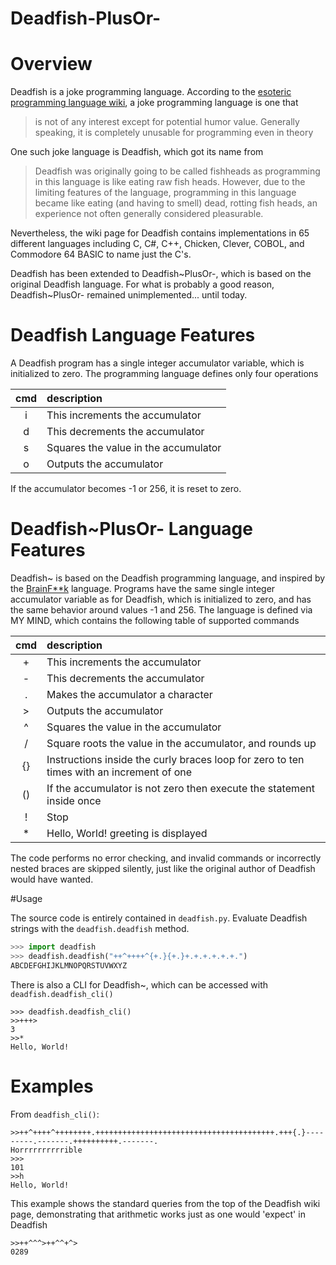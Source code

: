 Deadfish-PlusOr-
==============================

# Overview

Deadfish is a joke programming language.  According to the [esoteric programming language wiki](http://www.esolangs.org), a joke programming language is one that

>is not of any interest except for potential humor value. Generally speaking, it is completely unusable for programming even in theory

One such joke language is Deadfish, which got its name from

>Deadfish was originally going to be called fishheads as programming in this language is like eating raw fish heads. However, due to the limiting features of the language, programming in this language became like eating (and having to smell) dead, rotting fish heads, an experience not often generally considered pleasurable.

Nevertheless, the wiki page for Deadfish contains implementations in 65 different languages including C, C#, C++, Chicken, Clever, COBOL, and Commodore 64 BASIC to name just the C's.

Deadfish has been extended to Deadfish~PlusOr-, which is based on the original Deadfish language.  For what is probably a good reason,  Deadfish~PlusOr- remained unimplemented... until today.

# Deadfish Language Features

A Deadfish program has a single integer accumulator variable, which is initialized to zero.  The programming language defines only four operations

|cmd| description                                                                               |
|:-:|:------------------------------------------------------------------------------------------|
| i | This increments the accumulator                                                           |
| d | This decrements the accumulator                                                           |
| s | Squares the value in the accumulator                                                      |
| o | Outputs the accumulator                                                                   |

If the accumulator becomes -1 or 256, it is reset to zero.

# Deadfish~PlusOr- Language Features

Deadfish~ is based on the Deadfish programming language, and inspired by the [BrainF**k](https://github.com/TryItOnline/brainfuck) language.  Programs have the same single integer accumulator variable as for Deadfish, which is initialized to zero, and has the same behavior around values -1 and 256.  The language is defined via MY MIND, which contains the following table of supported commands

|cmd| description                                                                               |
|:-:|:------------------------------------------------------------------------------------------|
| + | This increments the accumulator                                                           |
| - | This decrements the accumulator                                                           |
| . | Makes the accumulator a character                                                         |
| > | Outputs the accumulator                                                                   |
| ^ | Squares the value in the accumulator                                                      |
| / | Square roots the value in the accumulator, and rounds up                                  |
| {}| Instructions inside the curly braces loop for zero to ten times with an increment of one  |
| ()| If the accumulator is not zero then execute the statement inside once                     |
| ! | Stop                                                                                      |
| * | Hello, World! greeting is displayed                                                       |

The code performs no error checking, and invalid commands or incorrectly nested braces are skipped silently, just like the original author of Deadfish would have wanted.

#Usage

The source code is entirely contained in ``deadfish.py``.  Evaluate Deadfish strings with the ``deadfish.deadfish`` method.

```python
>>> import deadfish
>>> deadfish.deadfish("++^++++^{+.}{+.}+.+.+.+.+.+.")
ABCDEFGHIJKLMNOPQRSTUVWXYZ
```

There is also a CLI for Deadfish~, which can be accessed with ``deadfish.deadfish_cli()``

```
>>> deadfish.deadfish_cli()
>>+++>
3
>>*
Hello, World!
```

# Examples

From ``deadfish_cli()``:

```
>>++^++++^++++++++.++++++++++++++++++++++++++++++++++++++++.+++{.}---------.-------.++++++++++.-------.
Horrrrrrrrrrible
>>>
101
>>h
Hello, World!
```

This example shows the standard queries from the top of the Deadfish wiki page, demonstrating that arithmetic works just as one would 'expect' in Deadfish
```
>>++^^^>++^^+^>
0289
```
